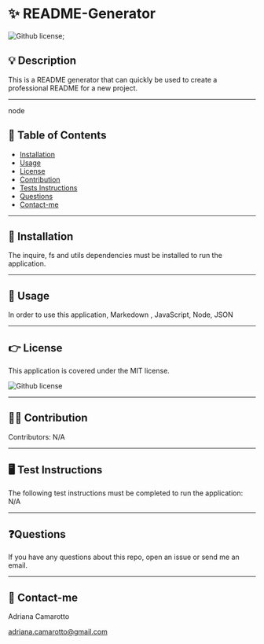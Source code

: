
# ✨ README-Generator

![Github license](https://img.shields.io/badge/license-MIT-blue.svg);

## 💡 Description
This is a README generator that can quickly be used to create a professional README for a new project.  


---
node 
## 🔎 Table of Contents
* [Installation](##installation)
* [Usage](##usage)
* [License](##license)
* [Contribution](##contribution)
* [Tests Instructions](##testInstructions)
* [Questions](##questions)
* [Contact-me](##Contact)
---

## 📌 Installation
The inquire, fs and utils dependencies must be installed to run the application.


---

## 📌 Usage
In order to use this application, Markedown , JavaScript,  Node, JSON


---

## 👉 License
This application is covered under the MIT license. 

![Github license](https://img.shields.io/badge/license-MIT-blue.svg)



---

## 🙌🏻 Contribution
Contributors: N/A

---

## 🖥️ Test Instructions
The following test instructions must be completed to run the application: 
 N/A

---

## ❓Questions
If  you have any questions about this repo, open an issue or send me an email.


---

## 📧 Contact-me

Adriana Camarotto

adriana.camarotto@gmail.com
